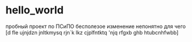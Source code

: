 # hello_world
пробный проект по ПСиПО
бесполезое изменение непонятно для чего
[d fle ujnjdzn jnltkmysq rjn`k lkz cjplfntktq 'njq rfgxb ghb htubcnhfwbb]
